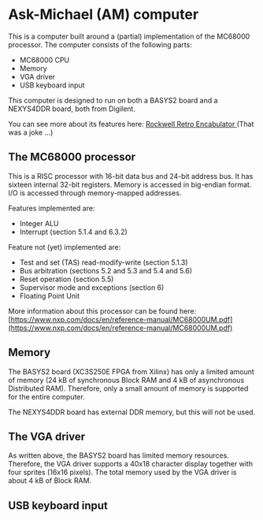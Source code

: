 # Ask-Michael (AM) computer

This is a computer built around a (partial) implementation of
the MC68000 processor.
The computer consists of the following parts:
* MC68000 CPU
* Memory
* VGA driver
* USB keyboard input

This computer is designed to run on both a BASYS2 board and 
a NEXYS4DDR board, both from Digilent.

You can see more about its features here: [Rockwell Retro Encabulator
](https://www.youtube.com/watch?v=RXJKdh1KZ0w&t=) (That was a joke ...)


## The MC68000 processor
This is a RISC processor with 16-bit data bus and 24-bit address bus. It has
sixteen internal 32-bit registers. Memory is accessed in big-endian format.
I/O is accessed through memory-mapped addresses.

Features implemented are:
* Integer ALU
* Interrupt (section 5.1.4 and 6.3.2)

Feature not (yet) implemented are:
* Test and set (TAS) read-modify-write (section 5.1.3)
* Bus arbitration (sections 5.2 and 5.3 and 5.4 and 5.6)
* Reset operation (section 5.5)
* Supervisor mode and exceptions (section 6)
* Floating Point Unit

More information about this processor can be found here:
[https://www.nxp.com/docs/en/reference-manual/MC68000UM.pdf](https://www.nxp.com/docs/en/reference-manual/MC68000UM.pdf)


## Memory
The BASYS2 board (XC3S250E FPGA from Xilinx) has only a limited amount of
memory (24 kB of synchronous Block RAM and 4 kB of asynchronous Distributed
RAM).  Therefore, only a small amount of memory is supported for the entire
computer.

The NEXYS4DDR board has external DDR memory, but this will not be used.

## The VGA driver
As written above, the BASYS2 board has limited memory resources. Therefore, the
VGA driver supports a 40x18 character display together with four sprites (16x16
pixels).
The total memory used by the VGA driver is about 4 kB of Block RAM.

## USB keyboard input

